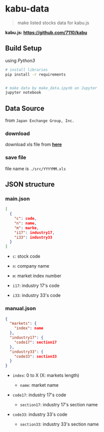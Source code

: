 # kabu-data

> make listed stocks data for kabu.js

**kabu.js: https://github.com/7110/kabu**

## Build Setup

using _Python3_

```bash
# install libraries
pip install -r requirements


# make data by make_data.ipynb on Jupyter
jupyter notebook
```

## Data Source

from `Japan Exchange Group, Inc.`

### download

download xls file from **[here](https://www.jpx.co.jp/markets/statistics-equities/misc/01.html)**

### save file

file name is `./src/YYYYMM.xls`

## JSON structure

### main.json

```json
[
  {
    "c": code,
    "n": name,
    "m": marke,
    "i17": industry17,
    "i33": industry33
  }
]
```

- `c`: stock code

- `n`: company name

- `m`: market index number

- `i17`: industry 17's code

- `i33`: industry 33's code

### manual.json

```json
{
  "markets": {
    "index": name
  },
  "industry17": {
    "code17": section17
  },
  "industry33": {
    "code33": section33
  }
}
```

- `index`: 0 to X (X: markets length)

  - `name`: market name

- `code17`: industry 17's code

  - `section17`: industry 17's section name

- `code33`: industry 33's code
  - `section33`: industry 33's section name

